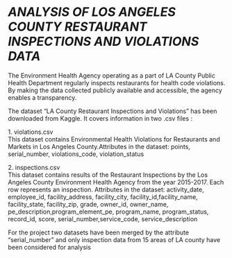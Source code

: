 <h1><i>ANALYSIS OF LOS ANGELES COUNTY RESTAURANT INSPECTIONS AND VIOLATIONS DATA</i></h1>
<p>The Environment Health Agency operating as a part of LA County Public Health Department regularly inspects
restaurants for health code violations. By making the data collected publicly available and accessible, the
agency enables a transparency.</p>

<p>
The dataset “LA County Restaurant Inspections and Violations” has been downloaded from Kaggle. It covers
information in two .csv files :
  <p>1. violations.csv<br>
  This dataset contains Environmental Health Violations for Restaurants and Markets in Los
Angeles County.Attributes in the dataset: points, serial_number, violations_code, violation_status
    </p>
    <p>
2. inspections.csv<br>
This dataset contains results of the Restaurant Inspections by the Los Angeles County Environment Health Agency from the year 2015-2017. Each row represents an inspection.
Attributes in the dataset: activity_date, employee_id, facility_address, facility_city, facility_id,facility_name, facility_state, facility_zip, grade, owner_id, owner_name, pe_description,program_element_pe, program_name, program_status, record_id, score, serial_number,service_code, service_description
  </p>
</p>

For the project two datasets have been merged by the attribute “serial_number” and only inspection data from 15 areas of LA county have been considered for analysis
